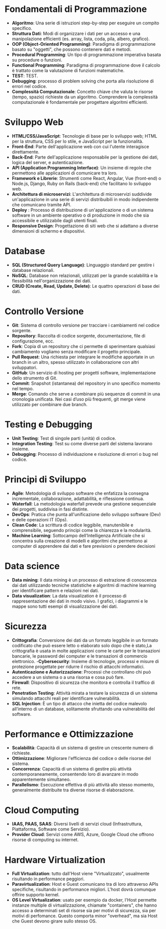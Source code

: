 # Fondamentali di Programmazione

- **Algoritmo**: Una serie di istruzioni step-by-step per eseguire un compito specifico.
- **Struttura Dati**: Modi di organizzare i dati per un accesso e una manipolazione efficienti (es. array, lista, coda, pila, albero, grafico).
- **OOP (Object-Oriented Programming)**: Paradigma di programmazione basato su "oggetti", che possono contenere dati e metodi.
- **Procedural Programming**: Un tipo di programmazione imperativa basata su procedure o funzioni.
- **Functional Programming**: Paradigma di programmazione dove il calcolo è trattato come la valutazione di funzioni matematiche.
- **TEST**: TEST.
- **Debugging**: processo di problem solving che porta alla risoluzione di errori nel codice.
- **Complessità Computazionale**: Concetto chiave che valuta le risorse (tempo, spazio) richieste da un algoritmo. Comprendere la complessità computazionale è fondamentale per progettare algoritmi efficienti.

# Sviluppo Web

- **HTML/CSS/JavaScript**: Tecnologie di base per lo sviluppo web; HTML per la struttura, CSS per lo stile, e JavaScript per la funzionalità.
- **Front-End**: Parte dell'applicazione web con cui l'utente interagisce direttamente.
- **Back-End**: Parte dell'applicazione responsabile per la gestione dei dati, logica del server, e autenticazione.
- **API (Application Programming Interface)**: Un insieme di regole che permettono alle applicazioni di comunicare tra loro.
- **Framework e Librerie**: Strumenti come React, Angular, Vue (front-end) o Node.js, Django, Ruby on Rails (back-end) che facilitano lo sviluppo web.
- **Architettura di microservizi**: L'architettura di microservizi suddivide un'applicazione in una serie di servizi distribuibili in modo indipendente che comunicano tramite API.
- **Deploy** :  Processo di distribuzione di un'applicazione o di un sistema software in un ambiente operativo o di produzione in modo che sia accessibile e utilizzabile dagli utenti finali.
- **Responsive Design**: Progettazione di siti web che si adattano a diverse dimensioni di schermo e dispositivi.

# Database

- **SQL (Structured Query Language)**: Linguaggio standard per gestire i database relazionali.
- **NoSQL**: Database non relazionali, utilizzati per la grande scalabilità e la flessibilità nell'organizzazione dei dati.
- **CRUD (Create, Read, Update, Delete)**: Le quattro operazioni di base dei dati.

# Controllo Versione

- **Git**: Sistema di controllo versione per tracciare i cambiamenti nel codice sorgente.
- **Repository**: Raccolta di codice sorgente, documentazione, file di configurazione, ecc.
- **Fork**: Copia di un repository che ci permette di sperimentare qualsiasi cambiamento vogliamo senza modificare il progetto principale.
- **Pull Request**:  Una richiesta per integrare le modifiche apportate in un branch in un altro, spesso utilizzato in collaborazione con altri sviluppatori.
- **GitHub**: Un servizio di hosting per progetti software, implementazione dello strumento di Git.
- **Commit**: Snapshot (istantanea) del repository in uno specifico momento nel tempo. 
- **Merge**: Comando che serve a combinare più sequenze di commit in una cronologia unificata. Nei casi d’uso più frequenti, git merge viene utilizzato per combinare due branch.

# Testing e Debugging

- **Unit Testing**: Test di singole parti (unità) di codice.
- **Integration Testing**: Test su come diverse parti del sistema lavorano insieme.
- **Debugging**: Processo di individuazione e risoluzione di errori o bug nel codice.

# Principi di Sviluppo

- **Agile**: Metodologia di sviluppo software che enfatizza la consegna incrementale, collaborazione, adattabilità, e riflessione continua.
- **Waterfall**: La metodologia waterfall prevede una gestione sequenziale dei progetti, suddivisa in fasi distinte.
- **DevOps**: Pratica che punta all'unificazione dello sviluppo software (Dev) e delle operazioni IT (Ops).
- **Clean Code**: La scrittura di codice leggibile, manutenibile e comprensibile, seguendo principi come la chiarezza e la modularità.
- **Machine Learning**: Sottocampo dell’Intelligenza Artificiale che si concentra sulla creazione di modelli e algoritmi che permettono ai computer di apprendere dai dati e fare previsioni o prendere decisioni

# Data science
- **Data mining**: Il data mining è un processo di estrazione di conoscenza dai dati utilizzando tecniche statistiche e algoritmi di machine learning per identificare pattern e relazioni nei dati.
- **Data visualization**: La data visualization è il processo di rappresentazione dei dati in modo visivo. I grafici, i diagrammi e le mappe sono tutti esempi di visualizzazione dei dati.

# Sicurezza
- **Crittografia**:  Conversione dei dati da un formato leggibile in un formato codificato che può essere letto o elaborato solo dopo che è stato,La crittografia è usata in molte applicazioni come le carte per le transazioni bancarie, le password dei computer e le transazioni di commercio elettronico. 
-**Cybersecurity**: Insieme di tecnologie, processi e misure di protezione progettate per ridurre il rischio di attacchi informatici.
- **Autenticazione e Autorizzazione**: Processi che controllano chi può accedere a un sistema o a una risorsa e cosa può fare.
- **Firewall**: Dispositivo di sicurezza che monitora e controlla il traffico di rete.
- **Penetration Testing**: Attività mirata a testare la sicurezza di un sistema simulando attacchi reali per identificare vulnerabilità.
- **SQL Injection**: È un tipo di attacco che inietta del codice malevolo all’interno di un database, solitamente sfruttando una vulnerabilità del software.


# Performance e Ottimizzazione

- **Scalabilità**: Capacità di un sistema di gestire un crescente numero di richieste.
- **Ottimizzazione**: Migliorare l'efficienza del codice o delle risorse del sistema.
- **Concorrenza**: Capacità di un sistema di gestire più attività contemporaneamente, consentendo loro di avanzare in modo apparentemente simultaneo.
- **Parallelismo**: Esecuzione effettiva di più attività allo stesso momento, generalmente distribuite tra diverse risorse di elaborazione.

# Cloud Computing

- **IAAS, PAAS, SAAS**: Diversi livelli di servizi cloud (Infrastruttura, Piattaforma, Software come Servizio).
- **Provider Cloud**: Servizi come AWS, Azure, Google Cloud che offrono risorse di computing su internet.

# Hardware Virtualization
- **Full Virtualization**: tutto dall'Host viene "Virtualizzato", usualmente risultando in performance peggiori.
- **Paravirtualization**: Host e Guest comunicano tra di loro attraverso APIs specifiche, risultando in performance migliori. L'host dovrà comunque offrire supporto kernel.
- **OS Level Virtualization**: usato per esempio da docker, l'Host permette instanze multiple di virtualizzazione, chiamate "containers", che hanno accesso a determinati set di risorse sia per motivi di sicurezza, sia per motivi di perfomance. Questo comporta minor "overhead", ma sia Host che Guest devono girare sullo stesso OS.